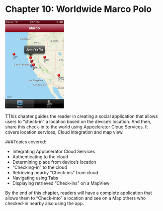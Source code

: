 # Chapter 10: Worldwide Marco Polo 
![Screenshot](../screenshots/app10.png)

TThis chapter guides the reader in creating a social application that allows users to “check-in” a location based on the device’s location. And then, share this check-in to the world using Appcelerator Cloud Services. It covers location services, Cloud integration and map view.

###Topics covered:
- Integrating Appcelerator Cloud Services
- Authenticating to the cloud
- Determining place from device’s location
- “Checking-in” to the cloud
- Retrieving nearby “Check-ins” from cloud
- Navigating using Tabs
- Displaying retrieved “Check-ins” on a MapView

By the end of this chapter, readers will have a complete application that allows them to “Check-into” a location and see on a Map others who checked-in nearby also using the app. 
